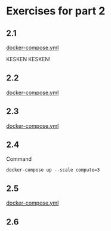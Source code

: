 # Exercises for part 2

## 2.1

[docker-compose.yml](https://github.com/MiguelSombrero/devopswithdocker/tree/master/part2/part2_1/docker-compose.yml)


KESKEN KESKEN!


## 2.2

[docker-compose.yml](https://github.com/MiguelSombrero/devopswithdocker/tree/master/part2/part2_2/docker-compose.yml)

## 2.3

[docker-compose.yml](https://github.com/MiguelSombrero/devopswithdocker/tree/master/part2/part2_3/docker-compose.yml)

## 2.4

Command

    docker-compose up --scale compute=3

## 2.5

[docker-compose.yml](https://github.com/MiguelSombrero/devopswithdocker/tree/master/part2/part2_5/docker-compose.yml)

## 2.6

